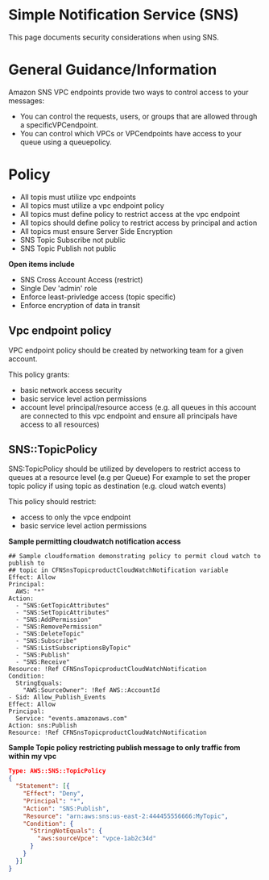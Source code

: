 # Simple Notification Service (SNS)

This page documents security considerations when using SNS.

# General Guidance/Information
Amazon SNS VPC endpoints provide two ways to control access to your messages:
* You can control the requests, users, or groups that are allowed through a specificVPCendpoint. 
* You can control which VPCs or VPCendpoints have access to your queue using a queuepolicy.

# Policy
* All topis must utilize vpc endpoints
* All topics must utilize a vpc endpoint policy
* All topics must define policy to restrict access at the vpc endpoint
* All topics should define policy to restrict access by principal and action
* All topics must ensure Server Side Encryption
* SNS Topic Subscribe not public
* SNS Topic Publish not public

**Open items include**
* SNS Cross Account Access (restrict)
* Single Dev 'admin' role
* Enforce least-privledge access (topic specific)
* Enforce encryption of data in transit

## Vpc endpoint policy
VPC endpoint policy should be created by networking team for a given account. 

This policy grants:
* basic network access security
* basic service level action permissions
* account level principal/resource access (e.g. all queues in this account are connected to this vpc endpoint and ensure all principals have access to all resources)


## SNS::TopicPolicy
SNS:TopicPolicy should be utilized by developers to restrict access to queues at a resource level (e.g per Queue) 
For example to set the proper topic policy if using topic as destination (e.g. cloud watch events)

This policy should restrict:
* access to only the vpce endpoint
* basic service level action permissions

**Sample permitting cloudwatch notification access**
```
## Sample cloudformation demonstrating policy to permit cloud watch to publish to
## topic in CFNSnsTopicproductCloudWatchNotification variable
Effect: Allow
Principal:
  AWS: "*"
Action:
  - "SNS:GetTopicAttributes"
  - "SNS:SetTopicAttributes"
  - "SNS:AddPermission"
  - "SNS:RemovePermission"
  - "SNS:DeleteTopic"
  - "SNS:Subscribe"
  - "SNS:ListSubscriptionsByTopic"
  - "SNS:Publish"
  - "SNS:Receive"
Resource: !Ref CFNSnsTopicproductCloudWatchNotification
Condition:
  StringEquals:
    "AWS:SourceOwner": !Ref AWS::AccountId
- Sid: Allow_Publish_Events
Effect: Allow
Principal:
  Service: "events.amazonaws.com"
Action: sns:Publish
Resource: !Ref CFNSnsTopicproductCloudWatchNotification
```

**Sample Topic policy restricting publish message to only traffic from within my vpc**
```json
Type: AWS::SNS::TopicPolicy
{
  "Statement": [{
    "Effect": "Deny",
    "Principal": "*",
    "Action": "SNS:Publish",
    "Resource": "arn:aws:sns:us-east-2:444455556666:MyTopic",
    "Condition": {
      "StringNotEquals": {
        "aws:sourceVpce": "vpce-1ab2c34d"
      }
    }
  }]
}

```
